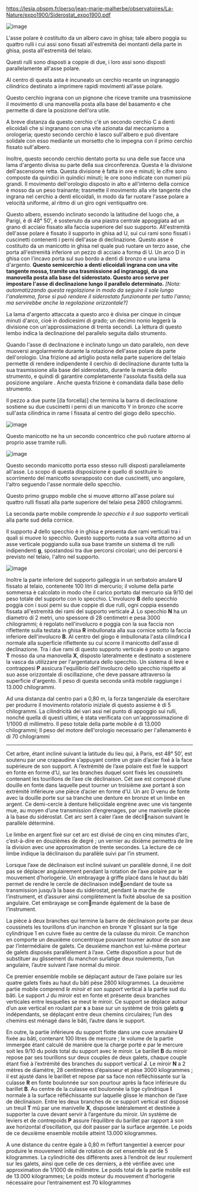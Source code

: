 https://lesia.obspm.fr/perso/jean-marie-malherbe/observatoires/La-Nature/expo1900/Siderostat_expo1900.pdf

![image](https://user-images.githubusercontent.com/1620953/237048290-aaff3e39-66d7-4d9d-ab4e-3acb4916a7de.png)

L'asse polare è costituito da un albero cavo in ghisa; tale albero poggia su quattro rulli i cui assi sono fissati 
all'estremità dei montanti della parte in ghisa, posta all'estremità del telaio.

Questi rulli sono disposti a coppie di due, i loro assi sono disposti parallelamente all'asse polare.

Al centro di questa asta è incuneato un cerchio recante un ingranaggio cilindrico destinato a imprimere rapidi movimenti all'asse polare.

Questo cerchio ingrana con un pignone che riceve tramite una trasmissione il movimento di una manovella posta alla base del basamento 
e che permette di dare la posizione dell'ora utile.

A breve distanza da questo cerchio c'è un secondo cerchio C a denti elicoidali che si ingranano con una vite azionata dal meccanismo a orologeria; questo secondo cerchio è lasco sull'albero e può diventare solidale con esso mediante un morsetto che lo impegna con il primo cerchio fissato sull'albero.

Inoltre, questo secondo cerchio dentato porta su una delle sue facce una lama d'argento divisa su parte della sua circonferenza.
Questa è la divisione dell'ascensione retta. Questa divisione è fatta in ore e minuti; le cifre sono composte da quindici in quindici 
minuti; le ore sono indicate con numeri più grandi.
Il movimento dell'orologio disposto in alto e all'interno della cornice è mosso da un peso trainante; trasmette il movimento alla 
vite tangente che ingrana nel cerchio a denti elicoidali, in modo da far ruotare l'asse polare a velocità uniforme, al ritmo di
un giro ogni ventiquattro ore.

Questo albero, essendo inclinato secondo la latitudine del luogo che, a Parigi, è di 48° 50', è sostenuto da una 
piastra centrale appoggiata ad un grano di acciaio fissato alla faccia superiore del suo supporto.
All'estremità dell'asse polare è fissato il supporto in ghisa ad U, sui cui rami sono fissati i cuscinetti 
contenenti i perni dell'asse di declinazione.
Questo asse è costituito da un manicotto in ghisa nel quale può ruotare un terzo asse, che porta all'estremità 
inferiore un pezzo di acciaio a forma di U.
Un arco D in ghisa con l'incavo porta sul suo bordo a
denti di bronzo e una lama d'argento. 
**Questo semicerchio a denti elicoidali ingrana con una vite tangente mossa,
tramite una trasmissione ad ingranaggi, da una manovella posta alla base del siderostato. Questo arco serve per 
impostare l'asse di declinazione lungo il parallelo determinato.** *\[Nota: automatizzando questa regolazione in modo da seguire il sole lungo l'analemma, forse si può rendere il siderostato funzionante per tutto l'anno; ma servirebbe anche la regolazione  orizzontale?\]*

La lama d'argento attaccata a questo arco è divisa per cinque in cinque minuti d'arco, cioè in dodicesimi di 
grado; un decimo nonio leggerà la divisione con un'approssimazione di trenta secondi.
La lettura di questo lembo indica la declinazione del parallelo seguita dallo strumento.

Quando l'asse di declinazione è inclinato lungo un dato parallelo, non deve muoversi angolarmente durante la
rotazione dell'asse polare da parte dell'orologio. Una frizione ad artiglio posta nella parte superiore del telaio 
permette di rendere indipendente il cerchio di declinazione durante tutta la sua trasmissione alla base del
siderostato, durante la marcia dello strumento, e quindi di garantire completamente l'assoluta fissità della 
sua posizione angolare . Anche questa frizione è comandata dalla base dello strumento.

Il pezzo a due punte \[(la forcella)\] che termina la barra di declinazione sostiene su due cuscinetti i perni di un manicotto Y in bronzo che scorre sull'asta cilindrica in rame I fissata al centro del giogo dello specchio.

![image](https://user-images.githubusercontent.com/1620953/237054928-3644b481-eb51-48d0-ab7b-9c06fbe7b69a.png)

Questo manicotto ne ha un secondo concentrico che può ruotare attorno al proprio asse tramite rulli.

![image](https://user-images.githubusercontent.com/1620953/237058222-0950508b-46de-42ad-bbbd-37a1aa2b072e.png)

Questo secondo manicotto porta esso stesso rulli disposti parallelamente all'asse. Lo scopo di questa disposizione è quello di sostituire lo scorrimento del manicotto sovrapposto con due cuscinetti, uno angolare, l'altro seguendo l'asse normale dello specchio.

Questo primo gruppo mobile che si muove attorno all'asse polare sui quattro rulli fissati alla parte superiore del telaio pesa 2800 chilogrammi.

La seconda parte mobile comprende *lo specchio e il suo supporto* verticali alla parte sud della cornice.

Il supporto **J** dello specchio è in ghisa e presenta due rami verticali tra i quali si muove lo specchio.
Questo supporto ruota a sua volta attorno ad un asse verticale poggiando sulla sua base tramite un sistema di tre rulli indipendenti **g**, spostandosi tra due percorsi circolari; uno dei percorsi è previsto nel telaio, l'altro nel supporto.

![image](https://user-images.githubusercontent.com/1620953/237057300-a58cfcf0-a8d2-409e-8e97-23a84d12091b.png)

Inoltre la parte inferiore del supporto galleggia in un serbatoio anulare **U** fissato al telaio, contenente 100 litri di mercurio; il volume della parte sommersa è calcolato in modo che il carico portato dal mercurio sia 9/10 del peso totale del supporto con lo specchio.
L'involucro **B** dello specchio poggia con i suoi perni su due coppie di due rulli, ogni coppia essendo fissata all'estremità dei rami del supporto verticale **J**. Lo specchio **N** ha un diametro di 2 metri, uno spessore di 28 centimetri e pesa 3000 chilogrammi; è regolato nell'involucro e poggia con la sua faccia non riflettente sulla testata in ghisa **R** imbullonata alla sua cornice sotto la faccia inferiore dell'involucro **B**.
Al centro del giogo è imbullonata l'asta cilindrica **I** normale alla superficie riflettente su cui scorre il manicotto dell'asse di declinazione.
Tra i due rami di questo supporto verticale è posto un argano **T** mosso da una manovella **X**, disposto lateralmente e destinato a sostenere la vasca da utilizzare per l'argentatura dello specchio.
Un sistema di leve e contrappesi **P** assicura l'equilibrio dell'involucro dello specchio rispetto al suo asse orizzontale di oscillazione, che deve passare attraverso la superficie d'argento.
Il peso di questa seconda unità mobile raggiunge i 13.000 chilogrammi.

Ad una distanza dal centro pari a 0,80 m, la forza tangenziale da esercitare per produrre il movimento rotatorio iniziale di questo assieme è di 5 chilogrammi.
La cilindricità dei vari assi nel punto di appoggio sui rulli, nonché quella di questi ultimi, è stata verificata con un'approssimazione di 1/1000 di millimetro.
Il peso totale della parte mobile è di 13.000 chilogrammi;
Il peso del motore dell'orologio necessario per l'allenamento è di 70 chilogrammi

-----------

Cet arbre, étant incliné suivant la latitude du lieu qui, à Paris, est 48° 50’, est soutenu par une crapaudine s’appuyant contre un grain d’acier fixé à la face supérieure de son support.
A l’extrémité de l’axe polaire est fixé le support en fonte en forme d’U, sur les branches duquel sont fixés les coussinets contenant les tourillons de l’axe cle déclinaison.
Cét axe est composé d’une douille en fonte dans laquelle peut tourner un troisième axe portant à son extrémité inférieure une pièce d’acier en forme d’U.
Un arc D venu de fonte avec la douille porte sur sa tranche une
denture en bronze et un limbe en argent. Ce demi-cercle à denture héliçoïdale engrène avec une vis tangente mue, au moyen d’une transmission d’engrenages, par une manivelle placée à la base du sidérostat. Cet arc sert à caler l’axe de déclinaison suivant le parallèle déterminé.

 Le limbe en argent fixé sur cet arc est divisé de cinq en cinq minutes d’arc, c’est-à-dire en douzièmes de degré ; un vernier au dixième permettra de lire la division avec une approximation de trente secondes.
La lecture de ce limbe indique la déclinaison du parallèle suivi par l’in strument.

Lorsque l’axe de déclinaison est incliné suivant un parallèle donné, il ne doit pas se déplacer angulairement pendant la rotation de l’axe polaire par le mouvement d’horlogerie. Un embrayage à griffe placé dans le haut du bâti permet de rendre le cercle de déclinaison indépendant de toute sa transmission jusqu’à la base du sidérostat, pendant la marche de l’instrument, et d’assurer ainsi complètement la fixité absolue de sa position angulaire. Cet embrayage se commande également de la base de l’instrument.

La pièce à deux branches qui termine la barre de déclinaison porte par deux coussinets les tourillons d’un inanchon en bronze Y glissant sur la tige cylindrique 1 en cuivre fixée au centre de la culasse du miroir.
Ce manchon en comporte un deuxième concentrique pouvant tourner autour de son axe par l’intermédiaire de galets.
Ce deuxième manchon est lui-même porteur de galets disposés parallèlement à l’axe. Cette disposition a pour but de substituer au glissement du manchon surlatige deux roulements, l’un angulaire, l’autre suivant l’axe normal du miroir.

Ce premier ensemble mobile se déplaçant autour de l’axe polaire sur les quatre galets fixés au haut du bâti pèse 2800 kilogrammes.
La deuxième partie mobile comprend *le miroir et son support* vertical à la partie sud du bâti.
Le support J du miroir est en fonte et présente deux branches verticales entre lesquelles se meut le miroir.
Ce support se déplace autour d’un axe vertical en roulant par **s** a base sur un système de trois galets **g** indépendants, se déplaçant entre deux chemins circulaires; l’un des chemins est ménagé dans le bâti, l’autre dans le support.


En outre, la partie inférieure du support flotte dans une cuve annulaire **U** fixée au bâti, contenant 100 litres de mercure ; le volume de la partie immergée étant calculé de manière que la charge porté e par le mercure soit les 9/10 du poids total du support avec le miroir.
Le barillet **B** du miroir repose par ses tourillons sur deux couples de deux galets, chaque couple étant fixé à l’extrémité des branches du support vertical **J**. Le miroir **N** a 2 mètres de diamètre, 28 centimètres d’épaisseur et pèse 3000 kilogrammes ; il est ajusté dans le barillet et repose par sa face non réfléchissante sur la culasse **R** en fonte boulonnée sur son pourtour après la face inférieure du barillet **B**.
Au centre de la culasse est boulonnée la tige cylindrique **I** normale à la surface réfléchissante sur laquelle glisse le manchon de l’axe de déclinaison.
Entre les deux branches de ce support vertical est disposé un treuil **T** mû par une manivelle **X**, disposée latéralement et destinée à supporter la cuve devant servir à l’argenture du miroir.
Un système de leviers et de contrepoids **P** assure l’équilibre du barillet par rapport à son axe horizontal d’oscillation, qui doit passer par la surface argentée.
Le poids de ce deuxième ensemble mobile atteint 13.000 kilogrammes.

A une distance du centre égale à 0,80 m l’effort tangentiel à exercer pour produire le mouvement initial de rotation de cet ensemble est de 5 kilogrammes.
La cylindricité des différents axes à l’endroit de leur roulement sur les galets, ainsi que celle de ces derniers, a été vérifiée avec une approximation de 1/1000 de millimètre.
Le poids total de la partie mobile est de 13.000 kilogrammes;
Le poids moteur du mouvement d’horlogerie nécessaire pour l’entrainement est 70 kilogrammes


